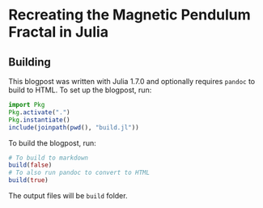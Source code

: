# Recreating the Magnetic Pendulum Fractal in Julia

## Building

This blogpost was written with Julia 1.7.0 and optionally requires `pandoc` to build to HTML.
To set up the blogpost, run:

```julia
import Pkg
Pkg.activate(".")
Pkg.instantiate()
include(joinpath(pwd(), "build.jl"))
```

To build the blogpost, run:

```julia
# To build to markdown
build(false)
# To also run pandoc to convert to HTML
build(true)
```

The output files will be `build` folder.
